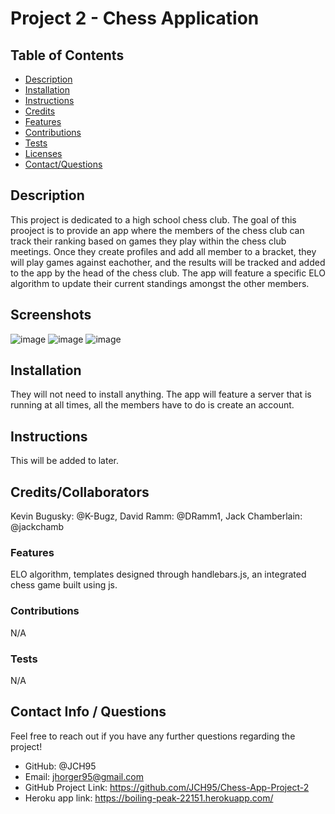   # Project 2 - Chess Application


  ## Table of Contents
  * [Description](#description)
  * [Installation](#installation)
  * [Instructions](#instructions)
  * [Credits](#credits)
  * [Features](#features)
  * [Contributions](#contribute)
  * [Tests](#tests)
  * [Licenses](#license)
  * [Contact/Questions](#github)

  ## Description
  This project is dedicated to a high school chess club. The goal of this prooject is to provide an app where the members of the chess club can track their ranking based on games they play within the chess club meetings. Once they create profiles and add all member to a bracket, they will play games against eachother, and the results will be tracked and added to the app by the head of the chess club. The app will feature a specific ELO algorithm to update their current standings amongst the other members.
  
  ## Screenshots
  ![image](https://user-images.githubusercontent.com/94874020/163912958-847bbaba-b8ab-41db-8ebc-57d4599112e8.png)
  ![image](https://user-images.githubusercontent.com/94874020/163913079-d49dc0f0-4f93-4279-a524-9e2a4184005c.png)
  ![image](https://user-images.githubusercontent.com/94874020/163913128-c36061ce-1976-4ad2-b34b-3a55eb336907.png)


  ## Installation
  They will not need to install anything. The app will feature a server that is running at all times, all the members have to do is create an account.

  ## Instructions
  This will be added to later.

  ## Credits/Collaborators
  Kevin Bugusky: @K-Bugz, David Ramm: @DRamm1, Jack Chamberlain: @jackchamb

  ### Features
  ELO algorithm, templates designed through handlebars.js, an integrated chess game built using js.

  ### Contributions
  N/A

  ### Tests
  N/A
  
  
  

  ## Contact Info / Questions
  Feel free to reach out if you have any further questions regarding the project!
  - GitHub: @JCH95
  - Email: jhorger95@gmail.com
  - GitHub Project Link: https://github.com/JCH95/Chess-App-Project-2
  - Heroku app link: https://boiling-peak-22151.herokuapp.com/

